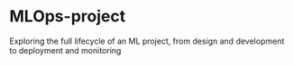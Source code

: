# MLOps-project
Exploring the full lifecycle of an ML project, from design and development to deployment and monitoring
